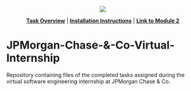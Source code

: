 <p align="center">
<a href="https://www.insidesherpa.com/virtual-internships/prototype/R5iK7HMxJGBgaSbvk/Technology%20Virtual%20Experience" target="_blank">
<img src="https://insidesherpa-assets.s3-ap-southeast-2.amazonaws.com/icons/jpmorgan/github+repo+images/jpmc+github+img.png">
	</a>
</p>

<p align="center"> 
	<b><a href="#task">Task Overview</a></b>
	|
	<b><a href="#installation">Installation Instructions</a></b>
	| 
	<b><a href="https://www.insidesherpa.com/modules/R5iK7HMxJGBgaSbvk/88AisH7iuw3L5N5ig" target="_blank">Link to Module 2</a></b>


#  JPMorgan-Chase-&-Co-Virtual-Internship
Repository containing files of the completed tasks assigned during the virtual software engineering internship at JPMorgan Chase & Co.
